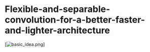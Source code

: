 # Flexible-and-separable-convolution-for-a-better-faster-and-lighter-architecture

[![basic_idea.png](https://github.com/Clarkxielf/Flexible-and-separable-convolution-for-a-better-faster-and-lighter-architecture/tree/main/images/basic_idea.png)]
